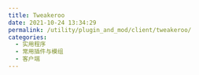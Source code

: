 ```yaml
---
title: Tweakeroo
date: 2021-10-24 13:34:29
permalink: /utility/plugin_and_mod/client/tweakeroo/
categories: 
  - 实用程序
  - 常用插件与模组
  - 客户端
---
```

